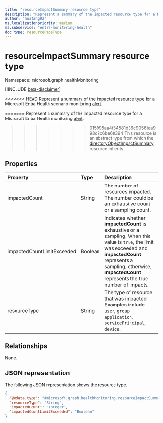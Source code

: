 ```yaml
---
title: "resourceImpactSummary resource type"
description: "Represent a summary of the impacted resource type for a Microsoft Entra Health monitoring alert."
author: "huatang92"
ms.localizationpriority: medium
ms.subservice: "entra-monitoring-health"
doc_type: resourcePageType
---
```


# resourceImpactSummary resource type

Namespace: microsoft.graph.healthMonitoring

[!INCLUDE [beta-disclaimer](../../includes/beta-disclaimer.md)]

<<<<<<< HEAD
Represent a summary of the impacted resource type for a Microsoft Entra Health scenario monitoring [alert](../resources/healthmonitoring-alert.md).

=======
Represent a summary of the impacted resource type for a Microsoft Entra Health monitoring [alert](../resources/healthmonitoring-alert.md).
>>>>>>> 015995aa4f34581d36c90561ea998c2c6be68394
This resource is an abstract type from which the [directoryObjectImpactSummary](../resources/healthmonitoring-directoryobjectimpactsummary.md) resource inherits.

## Properties
|Property|Type|Description|
|:---|:---|:---|
|impactedCount|String|The number of resources impacted. The number could be an exhaustive count or a sampling count.|
|impactedCountLimitExceeded|Boolean|Indicates whether **impactedCount** is exhaustive or a sampling. When this value is `true`, the limit was exceeded and **impactedCount** represents a sampling; otherwise, **impactedCount** represents the true number of impacts.|
|resourceType|String|The type of resource that was impacted. Examples include `user`, `group`, `application`, `servicePrincipal`, `device`.|

## Relationships
None.

## JSON representation
The following JSON representation shows the resource type.
<!-- {
  "blockType": "resource",
  "@odata.type": "microsoft.graph.healthMonitoring.resourceImpactSummary"
}
-->
``` json
{
  "@odata.type": "#microsoft.graph.healthMonitoring.resourceImpactSummary",
  "resourceType": "String",
  "impactedCount": "Integer",
  "impactedCountLimitExceeded": "Boolean"
}
```

